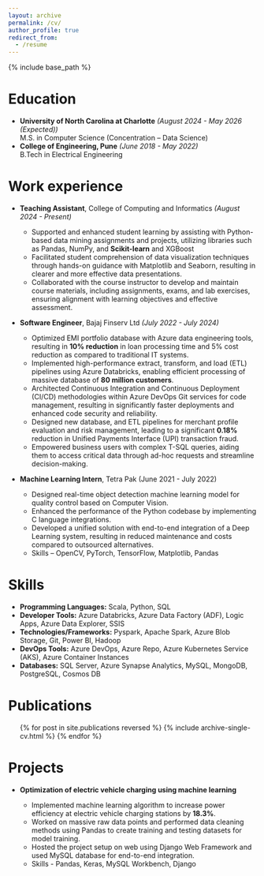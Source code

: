 ```yaml
---
layout: archive
permalink: /cv/
author_profile: true
redirect_from:
  - /resume
---
```


{% include base_path %}

Education
======
* **University of North Carolina at Charlotte** *(August 2024 - May 2026 (Expected))*<br>
  M.S. in Computer Science (Concentration – Data Science) 
* **College of Engineering, Pune** *(June 2018 - May 2022)*<br>
  B.Tech in Electrical Engineering

Work experience
======
* **Teaching Assistant**, College of Computing and Informatics *(August 2024 - Present)*
  * Supported and enhanced student learning by assisting with Python-based data mining assignments and projects, utilizing libraries such as Pandas, NumPy, and **Scikit-learn** and XGBoost
  * Facilitated student comprehension of data visualization techniques through hands-on guidance with Matplotlib and Seaborn, resulting in clearer and more effective data presentations.
  * Collaborated with the course instructor to develop and maintain course materials, including assignments, exams, and lab exercises, ensuring alignment with learning objectives and effective assessment.

* **Software Engineer**, Bajaj Finserv Ltd *(July 2022 - July 2024)*
  * Optimized EMI portfolio database with Azure data engineering tools, resulting in **10% reduction** in loan processing time and 5% cost reduction as compared to traditional IT systems.  
  * Implemented high-performance extract, transform, and load (ETL) pipelines using Azure Databricks, enabling efficient processing of massive database of **80 million customers**. 
  * Architected Continuous Integration and Continuous Deployment (CI/CD) methodologies within Azure DevOps Git services for code management, resulting in significantly faster deployments and enhanced code security and reliability. 
  * Designed new database, and ETL pipelines for merchant profile evaluation and risk management, leading to a significant **0.18%** reduction in Unified Payments Interface (UPI) transaction fraud. 
  * Empowered business users with complex T-SQL queries, aiding them to access critical data through ad-hoc requests and streamline decision-making. 

* **Machine Learning Intern**, Tetra Pak (June 2021 - July 2022)
  * Designed real-time object detection machine learning model for quality control based on Computer Vision.
  * Enhanced the performance of the Python codebase by implementing C language integrations. 
  * Developed a unified solution with end-to-end integration of a Deep Learning system, resulting in reduced maintenance and costs compared to outsourced alternatives.
  * Skills – OpenCV, PyTorch, TensorFlow, Matplotlib, Pandas 

Skills
======
* **Programming Languages:** Scala, Python, SQL 
* **Developer Tools:** Azure Databricks, Azure Data Factory (ADF), Logic Apps, Azure Data Explorer, SSIS 
* **Technologies/Frameworks:** Pyspark, Apache Spark, Azure Blob Storage, Git, Power BI, Hadoop 
* **DevOps Tools:**  Azure DevOps, Azure Repo, Azure Kubernetes Service (AKS), Azure Container Instances 
* **Databases:** SQL Server, Azure Synapse Analytics, MySQL, MongoDB, PostgreSQL, Cosmos DB 

Publications
======
  <ul>{% for post in site.publications reversed %}
    {% include archive-single-cv.html %}
  {% endfor %}</ul>
  
Projects
======

* **Optimization of electric vehicle charging using machine learning**

  * Implemented machine learning algorithm to increase power efficiency at electric vehicle charging stations by **18.3%**. 
  * Worked on massive raw data points and performed data cleaning methods using Pandas to create training and testing datasets for model training. 
  * Hosted the project setup on web using Django Web Framework and used MySQL database for end-to-end integration. 
  * Skills - Pandas, Keras, MySQL Workbench, Django



  
